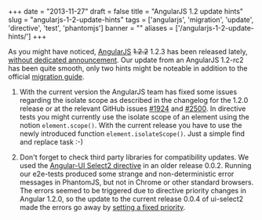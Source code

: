 
+++
date = "2013-11-27"
draft = false
title = "AngularJS 1.2 update hints"
slug = "angularjs-1-2-update-hints"
tags = ['angularjs', 'migration', 'update', 'directive', 'test', 'phantomjs']
banner = ""
aliases = ['/angularjs-1-2-update-hints/']
+++

As you might have noticed, [AngularJS](http://angularjs.org/) <s>1.2.2</s> 1.2.3 has been released lately, [without dedicated announcement](http://blog.angularjs.org/2013/11/on-launching-angular-12-what-we-learned.html). Our update from an AngularJS 1.2-rc2 has been quite smooth, only two hints might be noteable in addition to the official [migration guide](http://docs.angularjs.org/guide/migration).

1. With the current version the AngularJS team has fixed some issues regarding the isolate scope as described in the changelog for the 1.2.0 release or at the relevant GitHub issues [#1924](https://github.com/angular/angular.js/issues/1924) and [#2500](https://github.com/angular/angular.js/issues/2500).
In directive tests you might currently use the isolate scope of an element using the notion `element.scope()`. With the current release you have to use the newly introduced function `element.isolateScope()`. Just a simple find and replace task :-)

2. Don't forget to check third party libraries for compatibility updates. We used the [Angular-UI Select2 directive](https://github.com/angular-ui/ui-select2) in an older release 0.0.2. Running our e2e-tests produced some strange and non-deterministic error messages in PhantomJS, but not in Chrome or other standard browsers. The errors seemed to be triggered due to directive priority changes in Angular 1.2.0, so the update to the current release 0.0.4 of ui-select2 made the errors go away by [setting a fixed priority](https://github.com/angular-ui/ui-select2/commit/6b20bd783a4f7cf5f87c01f9ffb34635477ce425).


